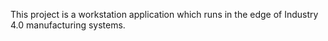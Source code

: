 This project is a workstation application which runs in the edge of Industry 4.0 manufacturing systems.